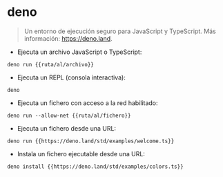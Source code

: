 # deno

> Un entorno de ejecución seguro para JavaScript y TypeScript.
> Más información: <https://deno.land>.

- Ejecuta un archivo JavaScript o TypeScript:

`deno run {{ruta/al/archivo}}`

- Ejecuta un REPL (consola interactiva):

`deno`

- Ejecuta un fichero con acceso a la red habilitado:

`deno run --allow-net {{ruta/al/fichero}}`

- Ejecuta un fichero desde una URL:

`deno run {{https://deno.land/std/examples/welcome.ts}}`

- Instala un fichero ejecutable desde una URL:

`deno install {{https://deno.land/std/examples/colors.ts}}`
